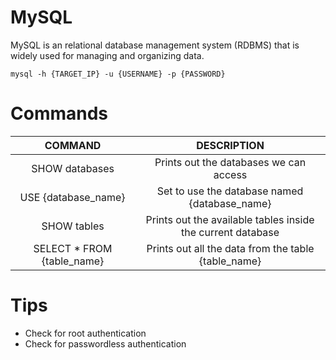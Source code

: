 # MySQL

MySQL is an relational database management system (RDBMS) that is widely used for managing and organizing data.

```console
mysql -h {TARGET_IP} -u {USERNAME} -p {PASSWORD}
```

# Commands
| COMMAND | DESCRIPTION | 
| :------------: | :------------: | 
| SHOW databases | Prints out the databases we can access |
| USE {database_name} | Set to use the database named {database_name} |
| SHOW tables | Prints out the available tables inside the current database |
| SELECT * FROM {table_name} | Prints out all the data from the table {table_name} |

# Tips
* Check for root authentication
* Check for passwordless authentication